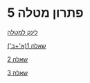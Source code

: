 # פתרון מטלה 5

[לינק למטלה](https://github.com/erelsgl-at-ariel/research-5783/blob/main/05-python-design-patterns/homework.pdf)

[שאלה 1(א'+ב')](https://github.com/VictoKu1/ResearchAlgorithmsCourse1/blob/main/Ex5/Question1.ipynb)

[שאלה 2](https://github.com/VictoKu1/ResearchAlgorithmsCourse1/Ex5/blob/main/Ex5/Question2.ipynb)

[שאלה 3](https://github.com/VictoKu1/ResearchAlgorithmsCourse1/Ex5/blob/main/Ex5/Question3.ipynb)















